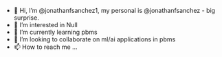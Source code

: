 - 👋 Hi, I’m @jonathanfsanchez1, my personal is @jonathanfsanchez - big surprise.
- 👀 I’m interested in Null
- 🌱 I’m currently learning pbms
- 💞️ I’m looking to collaborate on ml/ai applications in pbms
- 📫 How to reach me ...

<!---
jonathanfsanchez1/jonathanfsanchez1 is a ✨ special ✨ repository because its `README.md` (this file) appears on your GitHub profile.
You can click the Preview link to take a look at your changes.
--->
